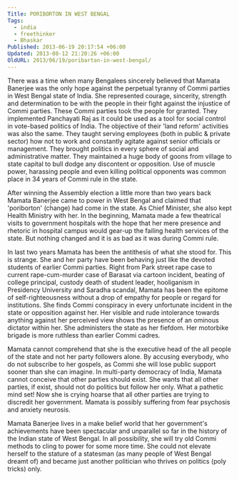 ```yaml
---
Title: PORIBORTON IN WEST BENGAL
Tags:
  - india
  - freethinker
  - Bhaskar
Published: 2013-06-19 20:17:54 +06:00
Updated: 2013-08-12 21:20:26 +06:00
OldURL: 2013/06/19/poribartan-in-west-bengal/
---
```


There was a time when many Bengalees sincerely believed that Mamata Banerjee was the only hope against the perpetual tyranny of Commi parties in West Bengal state of India. She represented courage, sincerity, strength and determination to be with the people in their fight against the injustice of Commi parties. These Commi parties took the people for granted. They implemented Panchayati Raj as it could be used as a tool for social control in vote-based politics of India. The objective of their 'land reform' activities was also the same. They taught serving employees (both in public &amp; private sector) how not to work and constantly agitate against senior officials or management. They brought politics in every sphere of social and administrative matter. They maintained a huge body of goons from village to state capital to bull dodge any discontent or opposition. Use of muscle power, harassing people and even killing political opponents was common place in 34 years of Commi rule in the state.

After winning the Assembly election a little more than two years back Mamata Banerjee came to power in West Bengal and claimed that 'poriborton' (change) had come in the state. As Chief Minister, she also kept Health Ministry with her. In the beginning, Mamata made a few theatrical visits to government hospitals with the hope that her mere presence and rhetoric in hospital campus would gear-up the failing health services of the state. But nothing changed and it is as bad as it was during Commi rule. 

In last two years Mamata has been the antithesis of what she stood for. This is strange. She and her party have been behaving just like the devoted students of earlier Commi parties. Right from Park street rape case to current rape-cum-murder case of Barasat via cartoon incident, beating of college principal, custody death of student leader, hooliganism in Presidency University and Saradha scandal, Mamata has been the epitome of self-righteousness without a drop of empathy for people or regard for institutions. She finds Commi conspiracy in every unfortunate incident in the state or opposition against her. Her visible and rude intolerance towards anything against her perceived view shows the presence of an ominous dictator within her. She administers the state as her fiefdom. Her motorbike brigade is more ruthless than earlier Commi cadres. 

Mamata cannot comprehend that she is the executive head of the all people of the state and not her party followers alone. By accusing everybody, who do not subscribe to her gospels, as Commi she will lose public support sooner than she can imagine. In multi-party democracy of India, Mamata cannot conceive that other parties should exist. She wants that all other parties, if exist, should not do politics but follow her only.  What a pathetic mind set! Now she is crying hoarse that all other parties are trying to discredit her government. Mamata is possibly suffering from fear psychosis and anxiety neurosis.

Mamata Banerjee lives in a make belief world that her government's achievements have been spectacular and unparallel so far in the history of the Indian state of West Bengal. In all possibility, she will try old Commi methods to cling to power for some more time. She could not elevate herself to the stature of a statesman (as many people of West Bengal dreamt of) and became just another politician who thrives on politics (poly tricks) only.



